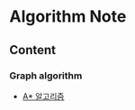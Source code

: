 # Algorithm Note


## Content

### Graph algorithm
- [A* 알고리즘](그래프%20알고리즘/A-star%20algorithm.ipynb)

